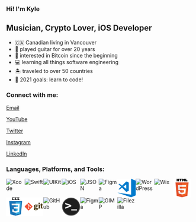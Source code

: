 ### Hi! I'm Kyle

## Musician, Crypto Lover, iOS Developer

- 🇨🇦 Canadian living in Vancouver
- 🎸 played guitar for over 20 years
- 🦍 interested in Bitcoin since the beginning
- 💻 learning all things software engineering
- 🏝 traveled to over 50 countries
- 📕 2021 goals: learn to code!

### Connect with me:

[Email][email]

[YouTube][youtube]

[Twitter][twitter]

[Instagram][instagram]

[LinkedIn][linkedin]

### Languages, Platforms, and Tools:

<img align="left" alt="Xcode" width="50px" title="XCode" src="https://img.icons8.com/nolan/64/xcode.png"/>
<img align="left" alt="Swift" width="50px" title="Swift" src="https://img.icons8.com/plasticine/100/000000/swift--v2.png"/>
<img align="left" alt="UIKit" width="50px" title="UIKit" src="https://img.icons8.com/windows/32/000000/uikit.png"/>
<img align="left" alt="iOS" width="50px"  title="iOS" src="https://img.icons8.com/nolan/64/ios-logo.png"/>
<img align="left" alt="JSON" width="50px"  title="JSON" src="https://img.icons8.com/nolan/64/json.png"/>
<img align="left" alt="Figma" width="50px" title="Figma" src="https://img.icons8.com/windows/32/000000/figma.png"/>
<img align="left" alt="Visual Studio Code" width="50px" src="https://raw.githubusercontent.com/github/explore/80688e429a7d4ef2fca1e82350fe8e3517d3494d/topics/visual-studio-code/visual-studio-code.png" title="Visual Studio Code"/>
<img align="left" alt="WordPress" width="50px" title="Wordpress" src="https://img.icons8.com/dusk/64/000000/wordpress.png"/>
<img align="left" alt="Wix" width="50px" title="Wix" src="https://img.icons8.com/windows/96/000000/wix.png"/>
<img align="left" alt="HTML5" width="50px" title="HTML5" src="https://raw.githubusercontent.com/github/explore/80688e429a7d4ef2fca1e82350fe8e3517d3494d/topics/html/html.png" />
<img align="left" alt="CSS3" width="50px" title="CSS3" src="https://raw.githubusercontent.com/github/explore/80688e429a7d4ef2fca1e82350fe8e3517d3494d/topics/css/css.png" />
<img align="left" alt="Git" width="50px" title="Git" src="https://raw.githubusercontent.com/github/explore/80688e429a7d4ef2fca1e82350fe8e3517d3494d/topics/git/git.png" />
<img align="left" alt="GitHub" width="50px"  title="GitHub" src="https://img.icons8.com/plasticine/100/000000/github.png"/>
<img align="left" alt="Terminal" width="50px" title="Terminal-iTerm2" src="https://raw.githubusercontent.com/github/explore/80688e429a7d4ef2fca1e82350fe8e3517d3494d/topics/terminal/terminal.png"/>
<img align="left" alt="Figma" width="50px" title="Postman" src="https://img.icons8.com/wired/64/000000/postman-api.png"/>
<img align="left" alt="GIMP" width="50px" title="GIMP" src="https://img.icons8.com/fluent/96/000000/gimp.png"/>
<img align="left" alt="Filezilla" width="50px" title="Filezilla" src="https://img.icons8.com/color/48/000000/filezilla.png"/>

<br />
<br />

[youtube]: https://www.youtube.com/c/kylesherrington
[twitter]: https://www.twitter.com/kylesherrington
[instagram]: https://www.instagram.com/kyle_sherrington
[linkedin]: https://www.linkedin.com/in/kylesherrington
[email]: mailto:kylejsherrington@gmail.com
